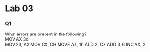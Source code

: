 # Lab 03
### Q1
What errors are present in the following?\
MOV AX 3d\
MOV 23, AX
MOV CX, CH
MOVE AX, 1h
ADD 2, CX
ADD 3, 6
INC AX, 2
